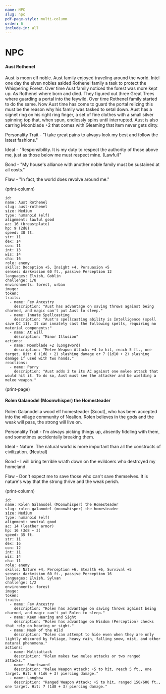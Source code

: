 ```yaml
---
name: NPC
slug: npc
pdf-page-style: multi-column
order: 6
include-in: all
---
```


# NPC

#### Aust Rothenel
Aust is moon elf noble. Aust family enjoyed traveling around the world. Intel one day the elven nobles asided Rothenel family a task to protect the Whispering Forest. Over time Aust family noticed the forest was more kept up. As Rothenel where born and died. They figured out three Great Trees where guarding a portal into the feywild. Over time Rothenel family started to do the same. Now Aust time has come to guard the portal relizing this must be the reason why his family was tasked to setal down.  Aust has a signet ring on his right ring finger, a set of fine clothes with a small silver spinning top that, when spun, endlessly spins until interrupted. Aust is also carring Moonblade +2 that comes with Gleaming that item never gets dirty.

Personality Trait - "I take great pains to always look my best and follow the latest fashions."

Ideal - "Responsibility. It is my duty to respect the authority of those above me, just as those below me must respect mine. (Lawful)"

Bond - "My house's alliance with another noble family must be sustained at all costs."

Flaw - "In fact, the world does revolve around me."

(print-column)

```Monster {.gray}
id: 
name: Aust Rothenel
slug: aust-rothenel
size: Medium
type: humanoid (elf)
alignment: lawful good
ac: 16 (breastplate)
hp: 9 (2d8)
speed: 30 ft.
str: 11
dex: 14
con: 11
int: 13
wis: 14
cha: 16
role: enemy
skills: Deception +5, Insight +4, Persuasion +5
senses: darkvision 60 ft., passive Perception 12
languages: Elvish, Goblin
challenge: 1/8
environments: forest, urban
image: 
token: 
traits:
  - name: Fey Ancestry
    description: "Aust has advantage on saving throws against being charmed, and magic can't put Aust to sleep."
  - name: Innate Spellcasting
    description: "Aust's spellcasting ability is Intelligence (spell save DC 11). It can innately cast the following spells, requiring no material components:"
  - name: At will
    description: "Minor Illusion"
actions:
  - name: Moonblade +2 (Longsword)
    description: "Melee Weapon Attack: +4 to hit, reach 5 ft., one target. Hit: 6 (1d8 + 2) slashing damage or 7 (1d10 + 2) slashing damage if used with two hands."
reactions:
  - name: Parry
    description: "Aust adds 2 to its AC against one melee attack that would hit it. To do so, Aust must see the attacker and be wielding a melee weapon."
```

(print-page)

#### Rolen Galanodel (Moonwhisper) the Homesteader
Rolen Galanodel a wood elf homesteader (Scout), who has been accepted into the village community of Nealion. Rolen believes in the gods and the weak will pass, the strong will live on.

Personality Trait - I'm always picking things up, absently fiddling with them, and sometimes accidentally breaking them.

Ideal - Nature. The natural world is more important than all the constructs of civilization. (Neutral)

Bond - I will bring terrible wrath down on the evildoers who destroyed my homeland.

Flaw - Don't expect me to save those who can't save themselves. It is nature's way that the strong thrive and the weak perish.

(print-column)

```Monster {.gray}
id: 
name: Rolen Galanodel (Moonwhisper) the Homesteader
slug: rolen-galanodel-(moonwhisper)-the-homesteader
size: Medium
type: humanoid (elf)
alignment: neutral good
ac: 14 (leather armor)
hp: 16 (3d8 + 3)
speed: 35 ft.
str: 11
dex: 16
con: 12
int: 11
wis: 14
cha: 11
role: enemy
skills: Nature +4, Perception +6, Stealth +6, Survival +5
senses: darkvision 60 ft., passive Perception 16
languages: Elvish, Sylvan
challenge: 1/2
environments: forest
image: 
token: 
traits:
  - name: Fey Ancestry
    description: "Rolen has advantage on saving throws against being charmed, and magic can't put Rolen to sleep."
  - name: Keen Hearing and Sight
    description: "Rolen has advantage on Wisdom (Perception) checks that rely on hearing or sight."
  - name: Mask of the Wild
    description: "Rolen can attempt to hide even when they are only lightly obscured by foliage, heavy rain, falling snow, mist, and other natural phenomena."
actions:
  - name: Multiattack
    description: "Rolen makes two melee attacks or two ranged attacks."
  - name: Shortsword
    description: "Melee Weapon Attack: +5 to hit, reach 5 ft., one target. Hit: 6 (1d6 + 3) piercing damage."
  - name: Longbow
    description: "Ranged Weapon Attack: +5 to hit, ranged 150/600 ft., one target. Hit: 7 (1d8 + 3) piercing damage."
```